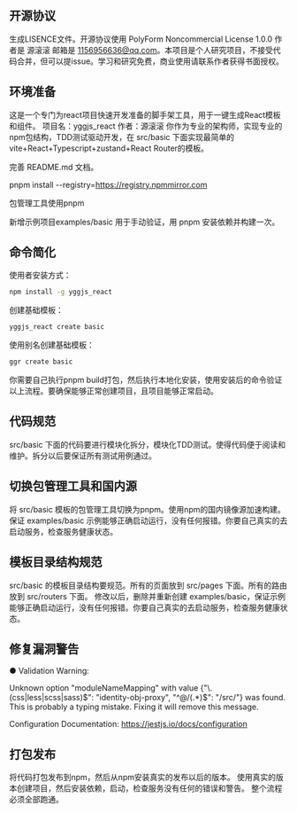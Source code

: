 ## 开源协议
生成LISENCE文件。开源协议使用 PolyForm Noncommercial License 1.0.0  作者是 源滚滚 邮箱是 1156956636@qq.com。本项目是个人研究项目，不接受代码合并，但可以提issue。学习和研究免费，商业使用请联系作者获得书面授权。

## 环境准备
这是一个专门为react项目快速开发准备的脚手架工具，用于一键生成React模板和组件。
项目名：yggjs_react
作者：源滚滚
你作为专业的架构师，实现专业的npm包结构，TDD测试驱动开发，在 src/basic 下面实现最简单的vite+React+Typescript+zustand+React Router的模板。

完善 README.md 文档。

pnpm install --registry=https://registry.npmmirror.com

包管理工具使用pnpm

新增示例项目examples/basic 用于手动验证，用 pnpm 安装依赖并构建一次。

## 命令简化
使用者安装方式：
```bash
npm install -g yggjs_react
```

创建基础模板：
```bash
yggjs_react create basic
```

使用别名创建基础模板：
```bash
ggr create basic
```

你需要自己执行pnpm build打包，然后执行本地化安装，使用安装后的命令验证以上流程。要确保能够正常创建项目，且项目能够正常启动。


## 代码规范
src/basic 下面的代码要进行模块化拆分，模块化TDD测试。使得代码便于阅读和维护。拆分以后要保证所有测试用例通过。


## 切换包管理工具和国内源
将 src/basic 模板的包管理工具切换为pnpm。使用npm的国内镜像源加速构建。
保证 examples/basic 示例能够正确启动运行，没有任何报错。你要自己真实的去启动服务，检查服务健康状态。

## 模板目录结构规范
src/basic 的模板目录结构要规范。所有的页面放到 src/pages 下面。所有的路由放到 src/routers 下面。
修改以后，删除并重新创建 examples/basic，保证示例能够正确启动运行，没有任何报错。你要自己真实的去启动服务，检查服务健康状态。

## 修复漏洞警告
● Validation Warning:

  Unknown option "moduleNameMapping" with value {"\\.(css|less|scss|sass)$": "identity-obj-proxy", "^@/(.*)$": "<rootDir>/src/"} was found.
  This is probably a typing mistake. Fixing it will remove this message.

  Configuration Documentation:
  https://jestjs.io/docs/configuration



## 打包发布
将代码打包发布到npm，然后从npm安装真实的发布以后的版本。
使用真实的版本创建项目，然后安装依赖，启动，检查服务没有任何的错误和警告。
整个流程必须全部跑通。

